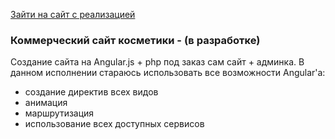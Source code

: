 [Зайти на сайт с реализацией](http://medicosm.ru/ "Ссылка на сайт c тестовым заданием Uprock")

### Коммерческий сайт косметики - (в разработке) ###

Создание сайта на Angular.js + php под заказ сам сайт + админка.
В данном исполнении стараюсь использовать все возможности Angular'a: 
* создание директив всех видов
* анимация
* маршрутизация
* использование всех доступных сервисов

